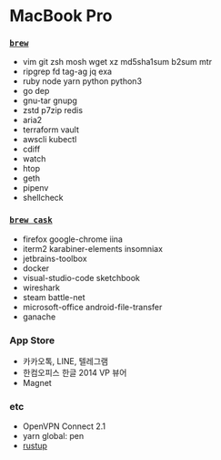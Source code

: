 MacBook Pro
========

### [`brew`]
- vim git zsh mosh wget xz md5sha1sum b2sum mtr
- ripgrep fd tag-ag jq exa
- ruby node yarn python python3
- go dep
- gnu-tar gnupg
- zstd p7zip redis
- aria2
- terraform vault
- awscli kubectl
- cdiff
- watch
- htop
- geth
- pipenv
- shellcheck

### [`brew cask`]
- firefox google-chrome iina
- iterm2 karabiner-elements insomniax
- jetbrains-toolbox
- docker
- visual-studio-code sketchbook
- wireshark
- steam battle-net
- microsoft-office android-file-transfer
- ganache

### App Store
- 카카오톡, LINE, 텔레그램
- 한컴오피스 한글 2014 VP 뷰어
- Magnet

### etc
- OpenVPN Connect 2.1
- yarn global: pen
- [rustup]

[rustup]: https://www.rust-lang.org/ko-KR/install.html
[`brew`]: http://brew.sh
[`brew cask`]: https://caskroom.github.io/

